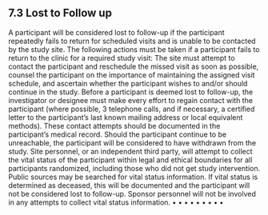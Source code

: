 ## 7.3 Lost to Follow up

A participant will be considered lost to follow-up if the participant repeatedly fails to return for
scheduled visits and is unable to be contacted by the study site.
The following actions must be taken if a participant fails to return to the clinic for a required study
visit:
The site must attempt to contact the participant and reschedule the missed visit as soon as
possible, counsel the participant on the importance of maintaining the assigned visit
schedule, and ascertain whether the participant wishes to and/or should continue in the
study.
Before a participant is deemed lost to follow-up, the investigator or designee must make
every effort to regain contact with the participant (where possible, 3 telephone calls, and if
necessary, a certified letter to the participant’s last known mailing address or local
equivalent methods). These contact attempts should be documented in the participant’s
medical record.
Should the participant continue to be unreachable, the participant will be considered to have
withdrawn from the study.
Site personnel, or an independent third party, will attempt to collect the vital status of the
participant within legal and ethical boundaries for all participants randomized, including
those who did not get study intervention. Public sources may be searched for vital status
information. If vital status is determined as deceased, this will be documented and the
participant will not be considered lost to follow-up. Sponsor personnel will not be involved in
any attempts to collect vital status information.
•
•
•
•
•
•
•
•
•
